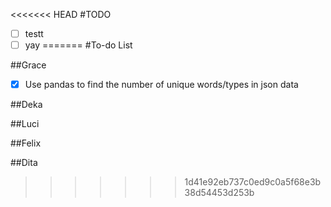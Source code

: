 <<<<<<< HEAD
#TODO
- [ ] testt
- [ ] yay
=======
#To-do List

##Grace
- [x] Use pandas to find the number of unique words/types in json data

##Deka

##Luci

##Felix

##Dita
>>>>>>> 1d41e92eb737c0ed9c0a5f68e3b38d54453d253b
